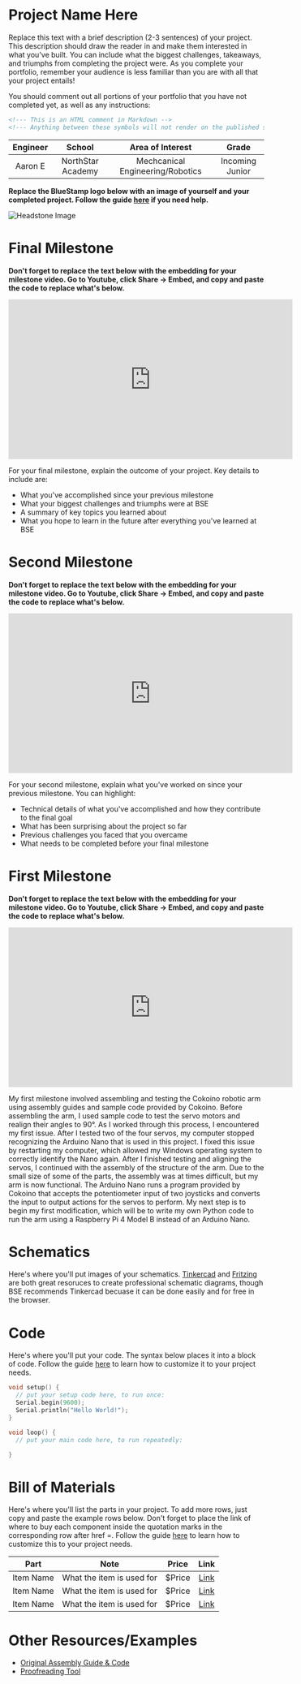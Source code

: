 # Project Name Here
Replace this text with a brief description (2-3 sentences) of your project. This description should draw the reader in and make them interested in what you've built. You can include what the biggest challenges, takeaways, and triumphs from completing the project were. As you complete your portfolio, remember your audience is less familiar than you are with all that your project entails!

You should comment out all portions of your portfolio that you have not completed yet, as well as any instructions:
```HTML 
<!--- This is an HTML comment in Markdown -->
<!--- Anything between these symbols will not render on the published site -->
```

| **Engineer** | **School** | **Area of Interest** | **Grade** |
|:--:|:--:|:--:|:--:|
| Aaron E | NorthStar Academy | Mechcanical Engineering/Robotics| Incoming Junior

**Replace the BlueStamp logo below with an image of yourself and your completed project. Follow the guide [here](https://tomcam.github.io/least-github-pages/adding-images-github-pages-site.html) if you need help.**

![Headstone Image](logo.svg)
  
# Final Milestone

**Don't forget to replace the text below with the embedding for your milestone video. Go to Youtube, click Share -> Embed, and copy and paste the code to replace what's below.**

<iframe width="560" height="315" src="https://www.youtube.com/embed/F7M7imOVGug" title="YouTube video player" frameborder="0" allow="accelerometer; autoplay; clipboard-write; encrypted-media; gyroscope; picture-in-picture; web-share" allowfullscreen></iframe>

For your final milestone, explain the outcome of your project. Key details to include are:
- What you've accomplished since your previous milestone
- What your biggest challenges and triumphs were at BSE
- A summary of key topics you learned about
- What you hope to learn in the future after everything you've learned at BSE



# Second Milestone

**Don't forget to replace the text below with the embedding for your milestone video. Go to Youtube, click Share -> Embed, and copy and paste the code to replace what's below.**

<iframe width="560" height="315" src="https://www.youtube.com/embed/y3VAmNlER5Y" title="YouTube video player" frameborder="0" allow="accelerometer; autoplay; clipboard-write; encrypted-media; gyroscope; picture-in-picture; web-share" allowfullscreen></iframe>

For your second milestone, explain what you've worked on since your previous milestone. You can highlight:
- Technical details of what you've accomplished and how they contribute to the final goal
- What has been surprising about the project so far
- Previous challenges you faced that you overcame
- What needs to be completed before your final milestone 

# First Milestone

**Don't forget to replace the text below with the embedding for your milestone video. Go to Youtube, click Share -> Embed, and copy and paste the code to replace what's below.**

<iframe width="560" height="315" src="https://www.youtube.com/embed/CaCazFBhYKs" title="YouTube video player" frameborder="0" allow="accelerometer; autoplay; clipboard-write; encrypted-media; gyroscope; picture-in-picture; web-share" allowfullscreen></iframe>

My first milestone involved assembling and testing the Cokoino robotic arm using assembly guides and sample code provided by Cokoino. Before assembling the arm, I used sample code to test the servo motors and realign their angles to 90°. As I worked through this process, I encountered my first issue. After I tested two of the four servos, my computer stopped recognizing the Arduino Nano that is used in this project. I fixed this issue by restarting my computer, which allowed my Windows operating system to correctly identify the Nano again. After I finished testing and aligning the servos, I continued with the assembly of the structure of the arm. Due to the small size of some of the parts, the assembly was at times difficult, but my arm is now functional. The Arduino Nano runs a program provided by Cokoino that accepts the potentiometer input of two joysticks and converts the input to output actions for the servos to perform. My next step is to begin my first modification, which will be to write my own Python code to run the arm using a Raspberry Pi 4 Model B instead of an Arduino Nano.

# Schematics 
Here's where you'll put images of your schematics. [Tinkercad](https://www.tinkercad.com/blog/official-guide-to-tinkercad-circuits) and [Fritzing](https://fritzing.org/learning/) are both great resoruces to create professional schematic diagrams, though BSE recommends Tinkercad becuase it can be done easily and for free in the browser. 

# Code
Here's where you'll put your code. The syntax below places it into a block of code. Follow the guide [here]([url](https://www.markdownguide.org/extended-syntax/)) to learn how to customize it to your project needs. 

```c++
void setup() {
  // put your setup code here, to run once:
  Serial.begin(9600);
  Serial.println("Hello World!");
}

void loop() {
  // put your main code here, to run repeatedly:

}
```

# Bill of Materials
Here's where you'll list the parts in your project. To add more rows, just copy and paste the example rows below.
Don't forget to place the link of where to buy each component inside the quotation marks in the corresponding row after href =. Follow the guide [here]([url](https://www.markdownguide.org/extended-syntax/)) to learn how to customize this to your project needs. 

| **Part** | **Note** | **Price** | **Link** |
|:--:|:--:|:--:|:--:|
| Item Name | What the item is used for | $Price | <a href="https://www.amazon.com/Arduino-A000066-ARDUINO-UNO-R3/dp/B008GRTSV6/"> Link </a> |
| Item Name | What the item is used for | $Price | <a href="https://www.amazon.com/Arduino-A000066-ARDUINO-UNO-R3/dp/B008GRTSV6/"> Link </a> |
| Item Name | What the item is used for | $Price | <a href="https://www.amazon.com/Arduino-A000066-ARDUINO-UNO-R3/dp/B008GRTSV6/"> Link </a> |

# Other Resources/Examples
- [Original Assembly Guide & Code](https://github.com/Cokoino/CKK0006)
- [Proofreading Tool](https://www.grammarly.com/)
